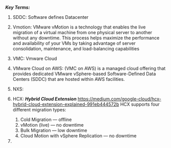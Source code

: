 ***Key Terms:***

1. SDDC: Software defines Datacenter

2. Vmotion: VMware vMotion is a technology that enables the live migration of a virtual machine from one physical server to another without any downtime. This process helps maximize the performance and availability of your VMs by taking advantage of server consolidation, maintenance, and load-balancing capabilities

3. VMC: Vmware Cloud

4. VMware Cloud on AWS: (VMC on AWS) is a managed cloud offering that provides dedicated VMware vSphere-based Software-Defined Data Centers (SDDC) that are hosted within AWS facilities.

5. NXS:

6. HCX: ***Hybrid Cloud Extension***  https://medium.com/google-cloud/hcx-hybrid-cloud-extension-explained-991eb444572b
HCX supports four different migration types:
   1. Cold Migration — offline
   2. vMotion (live) — no downtime
   3. Bulk Migration — low downtime
   4. Cloud Motion with vSphere Replication — no downtime

7. 